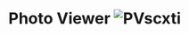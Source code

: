 # Photo Viewer ![PVscxti](https://github.com/user-attachments/assets/267257d0-3585-43cf-a0a6-fb065d012435)
